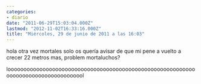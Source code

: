 ```yaml
---
categories:
- diario
date: "2011-06-29T15:03:04.000Z"
lastmod: "2012-11-02T16:33:16.000Z"
title: "Miércoles, 29 de junio de 2011 a las 16:03"
---
```


hola otra vez mortales solo os querí­a avisar de que mi pene a vuelto a crecer 22 metros mas, problem mortaluchos? 

loooooooooooooooooooooooooooooooooooooooooooooooooooooooooooooooooooooooooooooooooool